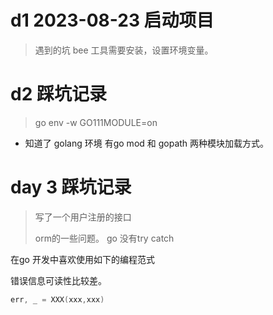 
# d1 2023-08-23 启动项目
> 遇到的坑  bee 工具需要安装，设置环境变量。
> 
> 


# d2 踩坑记录

> go env -w GO111MODULE=on 

* 知道了 golang 环境  有go mod 和 gopath 两种模块加载方式。


# day 3 踩坑记录

> 写了一个用户注册的接口
>
> orm的一些问题。
> go 没有try catch

在go 开发中喜欢使用如下的编程范式

错误信息可读性比较差。
```go
err, _ = XXX(xxx,xxx)

```
